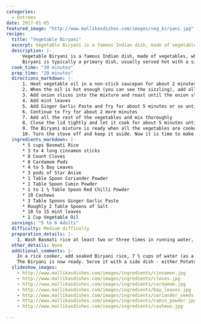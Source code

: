 ```yaml
--- 
categories: 
  - Entrees
date: 2017-01-05
featured_image: "http://www.mallikasdishes.com/images/veg_biryani.jpg"
recipe: 
  title: "Vegetable Biryani"
  excerpt: Vegetable Biryani is a famous Indian dish, made of vegetables, whole lot of spices and Rice. There are many varieties and flavors of Biryani available, and almost every city in India has their own specialized Biryani. The following recipe is my version of a simple Vegetable Biryani. The Rice used in this dish is typically Basmati Rice. It is different from regular long grain rice available in stores, where it has a distinct flavor/fragrance to it when cooked.
  description: |-
      Vegetable Biryani is a famous Indian dish, made of vegetables, whole lot of spices and Rice. There are many varieties and flavors of Biryani available, and almost every city in India has their own specialized Biryani. The following recipe is my version of a simple Vegetable Biryani. The Rice used in this dish is typically Basmati Rice. It is different from regular long grain rice available in stores, where it has a distinct flavor/fragrance to it when cooked.
      Biryani is typically a primary dish, usually served hot with a side dish - either Raita (made of Yogurt) or Potato Masala Curry. Please feel free to adjust spice levels, and add other vegetables (or meats - if you are into) of your interest.
  cook_time: "30 minutes"
  prep_time: "20 minutes"
  directions_markdown: |-
      1. Heat vegetable oil in a non-stick saucepan for about 2 minutes or so on medium heat
      2. When the oil is hot enough (you can see the sizzling), add all the spices mentioned below in the hot oil in the following order and keep mixing while you add the ingredients. The order is critical because some ingredients don't need too much of heat, some need heat to get the juices flowing. Cinnamon, Cloves, Cardamom, Bay Leaves, Star Anise, Cashews
      3. Add onion slices into the mixture and roast until the onion slices turns into a golden brown tint
      4. Add mint leaves
      5. Add Ginger Garlic Paste and fry for about 5 minutes or so until toasted and fragrant, and then add coriander powder, cumin powder, red chili powder, and a little bit of salt
      6. Continue to fry for about 2 more minutes
      7. Add all the rest of the vegetables and mix thoroughly
      8. Close the lid tightly and let it cook for about 5 minutes until the vegetables cook nice and soft - especially the potatoes and carrots.
      9. The Biryani mixture is ready when all the vegetables are cooked nice and even
      10. Turn the stove off and keep it aside. Now it is time to make Basmati rice.
  ingredients_markdown: |-
      * 5 cups Basmati Rice
      * 3 to 4 long cinnamon sticks
      * 8 Count Cloves
      * 8 Cardamom Pods
      * 4 to 5 Bay Leaves
      * 3 pods of Star Anise
      * 1 Table Spoon Coriander Powder
      * 1 Table Spoon Cumin Powder
      * 1 to 1 ½ Table Spoon Red Chilli Powder
      * 10 Cashews
      * 3 Table Spoons Ginger Garlic Paste
      * Roughly 2 Table Spoons of Salt
      * 10 to 15 mint leaves
      * 1 Cup Vegetable Oil
  servings: "5 to 6 Adults"
  difficulty: Medium difficulty
  preparation_details: |-
    1. Wash Basmati rice at least two or three times in running water, and soak the rice in cold water for 10 minutes. Later, drain water and leave the rice in the bowl and set it aside
  other_details: None
  additional_comments: |-
    In a rice cooker, add soaked Biryani rice, 7 ½ cups of water (as a general guide, for each cup of rice, use 1 ½ cup of water to cook evenly), Biryani mixture, remaining salt and leave the cooker ON for about 30 minutes. Mix the contents in the cooker ONCE after 15 minutes or so for nice even cooking.
    The Biryani is now ready. Serve it with a side dish - either Potato Masala Curry or Raita.
  slideshow_images:
    - http://www.mallikasdishes.com/images/ingredients/cinnamon.jpg
    - http://www.mallikasdishes.com/images/ingredients/cloves.jpg
    - http://www.mallikasdishes.com/images/ingredients/cardamom.jpg
    - http://www.mallikasdishes.com/images/ingredients/bay_leaves.jpg
    - http://www.mallikasdishes.com/images/ingredients/coriander_seeds.jpg
    - http://www.mallikasdishes.com/images/ingredients/cumin_powder.jpg
    - http://www.mallikasdishes.com/images/ingredients/cashews.jpg
    
---
```

